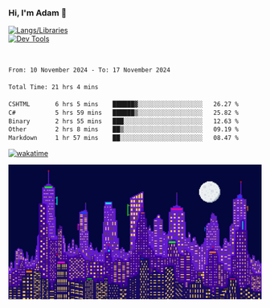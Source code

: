 ### Hi, I'm Adam 👋

[![Langs/Libraries](https://skillicons.dev/icons?i=cs,dotnet,js,css,html,sass,ts,jquery,bootstrap)](https://skillicons.dev)
<br/>
[![Dev Tools](https://skillicons.dev/icons?i=git,github,githubactions,visualstudio)](https://skillicons.dev)

<br/>

<!--START_SECTION:waka-->

```txt
From: 10 November 2024 - To: 17 November 2024

Total Time: 21 hrs 4 mins

CSHTML       6 hrs 5 mins    ██████▓░░░░░░░░░░░░░░░░░░   26.27 %
C#           5 hrs 59 mins   ██████▒░░░░░░░░░░░░░░░░░░   25.82 %
Binary       2 hrs 55 mins   ███░░░░░░░░░░░░░░░░░░░░░░   12.63 %
Other        2 hrs 8 mins    ██▒░░░░░░░░░░░░░░░░░░░░░░   09.19 %
Markdown     1 hr 57 mins    ██░░░░░░░░░░░░░░░░░░░░░░░   08.47 %
```

<!--END_SECTION:waka-->

[![wakatime](https://wakatime.com/badge/user/2234bda2-efd3-47c5-8724-79108edfe9aa.svg)](https://wakatime.com/@2234bda2-efd3-47c5-8724-79108edfe9aa)

![Pixelated city at night](./media/city.gif)
